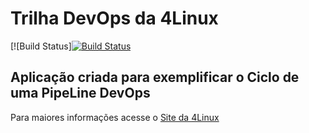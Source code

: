 # Trilha DevOps da 4Linux

<!-- Altere a Flag abaixo com sua URL do Travis -->
[![Build Status][![Build Status](https://travis-ci.org/Muroots/DevOpsLab-HelloWorld.svg?branch=master)](https://travis-ci.org/Muroots/DevOpsLab-HelloWorld)

## Aplicação criada para exemplificar o Ciclo de uma PipeLine DevOps


Para maiores informações acesse o [Site da 4Linux](https://www.4linux.com.br/cursos/devops)
